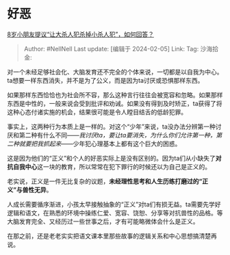 # 好恶

[8岁小朋友提议“让大杀人犯杀掉小杀人犯”，如何回答？](https://www.zhihu.com/question/550465413/answer/3387554011)

> Author: #NellNell
> Last update: [编辑于 2024-02-05]
> Link:
> Tag:
> 沙海拾金:

对一个未经足够社会化、大脑发育还不完全的个体来说，一切都是以自我为中心。ta想要一样东西消失，并不是为了公义，而是因为ta讨厌或恐惧那样东西。

如果那样东西恰恰也为社会所不容，那么这种言行往往会被宽容和忽略。如果那样东西是中性的，一般来说会受到批评和劝诫。如果没有得到及时矫正，ta获得了将这种心态付诸实施的机会，结果很可能是令人瞠目结舌的低龄犯罪。

事实上，这两种行为本质上是一样的。对这个“少年”来说，ta没办法分辨第一种讨厌和第二种有什么不同——_我讨厌ta，要让ta要消失，为什么你们允许第一种，第二种就要把我抓起来_——少年犯心理基本上都有这个巨大的困惑。

这是因为他们的“正义”和个人的好恶实际上是没有区别的。因为ta们从小缺失了**对抗自我中心**这一块的教育，所以常常在犯下罪行的时候还以为自己是正义的。

老实说，正义是一件无比复杂的议题，**未经理性思考和人生历练打磨过的“正义”与兽性无异**。

人成长需要循序渐进，小孩太早接触抽象的“正义”对ta们有损无益。ta需要先学好逻辑和语文，在熟悉的环境中操练仁爱、宽容、饶恕、分享等对抗兽性的品格。等大脑发育完全、又经历过一些世事之后，才有可能略微体会什么是正义。

在那之前，还是老老实实把语文课本里那些故事的逻辑关系和中心思想搞清楚再说。

